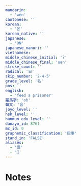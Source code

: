 ```yaml
---
mandarin:
  - 'wēn'
cantonese: ''
korean:
  - '온'
korean_native: ''
japanese:
  - 'ON'
japanese_nanori: ''
vietnamese:
middle_chinese_initial: 'ʔ'
middle_chinese_final: 'uən'
stroke_count: ''
radical: '日'
skip_number: '2-4-5'
grade_level: '名'
pos: ''
english:
  - 'feed a prisoner'
羅馬字: 'ob'
韓文: '옵'
joyo_level: ''
hsk_level: ''
hanmun_edu_level: ''
danayo_id: 8761
mc_id: 0
graphemic_classification: '指事'
stand_in: 'FALSE'
aliases:
  - '𥁕'
  - '𣌬'
---
```


# Notes
